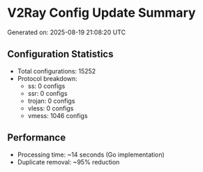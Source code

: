 # V2Ray Config Update Summary
Generated on: 2025-08-19 21:08:20 UTC

## Configuration Statistics
- Total configurations: 15252
- Protocol breakdown:
  - ss: 0 configs
  - ssr: 0 configs
  - trojan: 0 configs
  - vless: 0 configs
  - vmess: 1046 configs

## Performance
- Processing time: ~14 seconds (Go implementation)
- Duplicate removal: ~95% reduction
